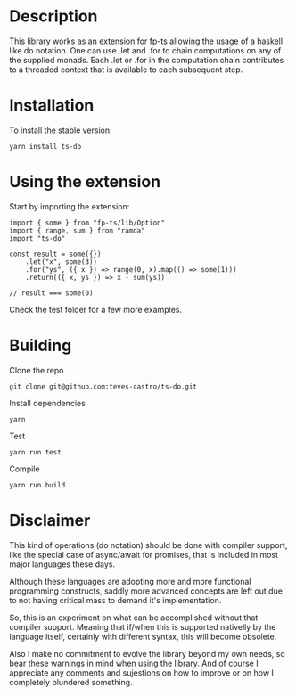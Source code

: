 # Description

This library works as an extension for [fp-ts](https://github.com/gcanti/fp-ts) allowing the usage of a haskell like do notation. One can use .let and .for to chain computations on any of the supplied monads.
Each .let or .for in the computation chain contributes to a threaded context that is available to each subsequent step.

# Installation

To install the stable version:

```
yarn install ts-do
```

# Using the extension

Start by importing the extension:

```
import { some } from "fp-ts/lib/Option"
import { range, sum } from "ramda"
import "ts-do"

const result = some({})
    .let("x", some(3))
    .for("ys", ({ x }) => range(0, x).map(() => some(1)))
    .return(({ x, ys }) => x - sum(ys))

// result === some(0)
```

Check the test folder for a few more examples.

# Building

Clone the repo

```
git clone git@github.com:teves-castro/ts-do.git
```

Install dependencies

```
yarn
```

Test

```
yarn run test
```

Compile

```
yarn run build
```

# Disclaimer

This kind of operations (do notation) should be done with compiler support, like the special case of async/await for promises, that is included in most major languages these days.

Although these languages are adopting more and more functional programming constructs, saddly more advanced concepts are left out due to not having critical mass to demand it's implementation.

So, this is an experiment on what can be accomplished without that compiler support. Meaning that if/when this is supported nativelly by the language itself, certainly with different syntax, this will become obsolete.

Also I make no commitment to evolve the library beyond my own needs, so bear these warnings in mind when using the library.
And of course I appreciate any comments and sujestions on how to improve or on how I completely blundered something.